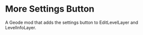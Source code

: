 # More Settings Button

A Geode mod that adds the settings button to EditLevelLayer and LevelInfoLayer.